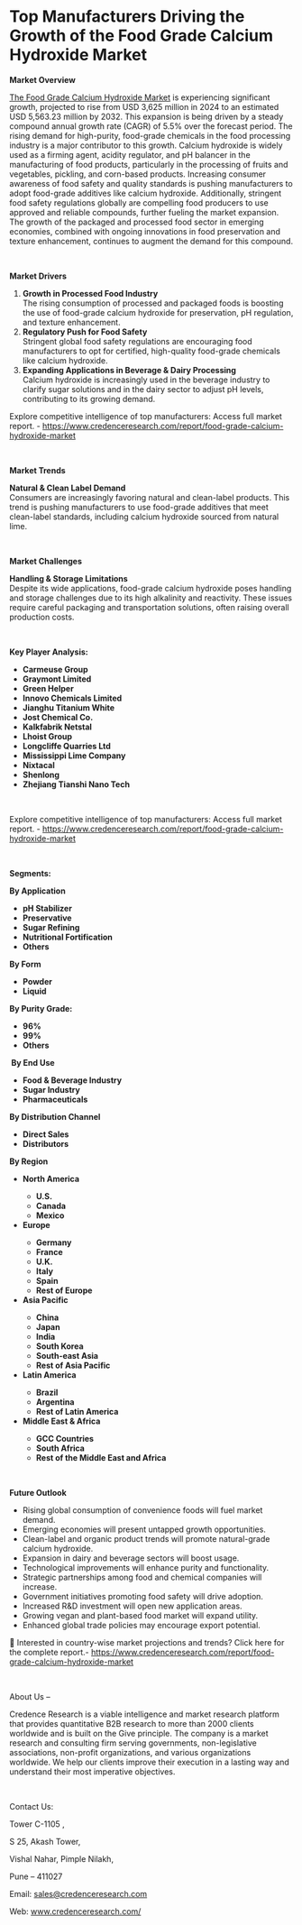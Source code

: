 # Top Manufacturers Driving the Growth of the Food Grade Calcium Hydroxide Market


<p><strong>Market Overview</strong></p>
<p><a href="https://www.credenceresearch.com/report/food-grade-calcium-hydroxide-market">The Food Grade Calcium Hydroxide Market</a> is experiencing significant growth, projected to rise from USD 3,625 million in 2024 to an estimated USD 5,563.23 million by 2032. This expansion is being driven by a steady compound annual growth rate (CAGR) of 5.5% over the forecast period. The rising demand for high-purity, food-grade chemicals in the food processing industry is a major contributor to this growth. Calcium hydroxide is widely used as a firming agent, acidity regulator, and pH balancer in the manufacturing of food products, particularly in the processing of fruits and vegetables, pickling, and corn-based products. Increasing consumer awareness of food safety and quality standards is pushing manufacturers to adopt food-grade additives like calcium hydroxide. Additionally, stringent food safety regulations globally are compelling food producers to use approved and reliable compounds, further fueling the market expansion. The growth of the packaged and processed food sector in emerging economies, combined with ongoing innovations in food preservation and texture enhancement, continues to augment the demand for this compound.</p>
<p><strong>&nbsp;</strong></p>
<p><strong>Market Drivers</strong></p>
<ol>
<li><strong> Growth in Processed Food Industry</strong><br data-start="1237" data-end="1240" /> The rising consumption of processed and packaged foods is boosting the use of food-grade calcium hydroxide for preservation, pH regulation, and texture enhancement.</li>
<li data-start="1406" data-end="1602"><strong data-start="1406" data-end="1444"> Regulatory Push for Food Safety</strong><br data-start="1444" data-end="1447" /> Stringent global food safety regulations are encouraging food manufacturers to opt for certified, high-quality food-grade chemicals like calcium hydroxide.</li>
<li data-start="1604" data-end="1838"><strong data-start="1604" data-end="1664"> Expanding Applications in Beverage &amp; Dairy Processing</strong><br data-start="1664" data-end="1667" /> Calcium hydroxide is increasingly used in the beverage industry to clarify sugar solutions and in the dairy sector to adjust pH levels, contributing to its growing demand.</li>
</ol>
<p>Explore competitive intelligence of top manufacturers: Access full market report. - <a href="https://www.credenceresearch.com/report/food-grade-calcium-hydroxide-market">https://www.credenceresearch.com/report/food-grade-calcium-hydroxide-market</a></p>
<p><strong>&nbsp;</strong></p>
<p><strong>Market Trends</strong></p>
<p><strong>Natural &amp; Clean Label Demand</strong><br data-start="1915" data-end="1918" /> Consumers are increasingly favoring natural and clean-label products. This trend is pushing manufacturers to use food-grade additives that meet clean-label standards, including calcium hydroxide sourced from natural lime.</p>
<p><strong>&nbsp;</strong></p>
<p><strong>Market Challenges</strong></p>
<p><strong>Handling &amp; Storage Limitations</strong><br data-start="2190" data-end="2193" /> Despite its wide applications, food-grade calcium hydroxide poses handling and storage challenges due to its high alkalinity and reactivity. These issues require careful packaging and transportation solutions, often raising overall production costs.</p>
<p><strong>&nbsp;</strong></p>
<p><strong>Key Player Analysis:</strong></p>
<ul>
<li><strong>Carmeuse Group</strong></li>
<li><strong>Graymont Limited</strong></li>
<li><strong>Green Helper</strong></li>
<li><strong>Innovo Chemicals Limited</strong></li>
<li><strong>Jianghu Titanium White</strong></li>
<li><strong>Jost Chemical Co.</strong></li>
<li><strong>Kalkfabrik Netstal</strong></li>
<li><strong>Lhoist Group</strong></li>
<li><strong>Longcliffe Quarries Ltd</strong></li>
<li><strong>Mississippi Lime Company</strong></li>
<li><strong>Nixtacal</strong></li>
<li><strong>Shenlong</strong></li>
<li><strong>Zhejiang Tianshi Nano Tech</strong></li>
</ul>
<p><strong>&nbsp;</strong></p>
<p>Explore competitive intelligence of top manufacturers: Access full market report. - <a href="https://www.credenceresearch.com/report/food-grade-calcium-hydroxide-market">https://www.credenceresearch.com/report/food-grade-calcium-hydroxide-market</a></p>
<p><strong>&nbsp;</strong></p>
<p><strong>Segments:</strong></p>
<p><strong>By Application</strong></p>
<ul>
<li><strong>pH Stabilizer</strong></li>
<li><strong>Preservative</strong></li>
<li><strong>Sugar Refining</strong></li>
<li><strong>Nutritional Fortification</strong></li>
<li><strong>Others</strong></li>
</ul>
<p><strong>By Form</strong></p>
<ul>
<li><strong>Powder</strong></li>
<li><strong>Liquid</strong></li>
</ul>
<p><strong>By Purity Grade:</strong></p>
<ul>
<li><strong>96%</strong></li>
<li><strong>99%</strong></li>
<li><strong>Others</strong></li>
</ul>
<p><strong>&nbsp;By End Use</strong></p>
<ul>
<li><strong>Food &amp; Beverage Industry</strong></li>
<li><strong>Sugar Industry</strong></li>
<li><strong>Pharmaceuticals</strong></li>
</ul>
<p><strong>By Distribution Channel</strong></p>
<ul>
<li><strong>Direct Sales</strong></li>
<li><strong>Distributors</strong></li>
</ul>
<p><strong>By Region</strong></p>
<ul>
<li><strong>North America</strong></li>
<ul>
<li><strong>U.S.</strong></li>
<li><strong>Canada</strong></li>
<li><strong>Mexico</strong></li>
</ul>
<li><strong>Europe</strong></li>
<ul>
<li><strong>Germany</strong></li>
<li><strong>France</strong></li>
<li><strong>U.K.</strong></li>
<li><strong>Italy</strong></li>
<li><strong>Spain</strong></li>
<li><strong>Rest of Europe</strong></li>
</ul>
<li><strong>Asia Pacific</strong></li>
<ul>
<li><strong>China</strong></li>
<li><strong>Japan</strong></li>
<li><strong>India</strong></li>
<li><strong>South Korea</strong></li>
<li><strong>South-east Asia</strong></li>
<li><strong>Rest of Asia Pacific</strong></li>
</ul>
<li><strong>Latin America</strong></li>
<ul>
<li><strong>Brazil</strong></li>
<li><strong>Argentina</strong></li>
<li><strong>Rest of Latin America</strong></li>
</ul>
<li><strong>Middle East &amp; Africa</strong></li>
<ul>
<li><strong>GCC Countries</strong></li>
<li><strong>South Africa</strong></li>
<li><strong>Rest of the Middle East and Africa</strong></li>
</ul>
</ul>
<p><strong>&nbsp;</strong></p>
<p><strong>Future Outlook </strong></p>
<ul>
<li>Rising global consumption of convenience foods will fuel market demand.</li>
<li>Emerging economies will present untapped growth opportunities.</li>
<li>Clean-label and organic product trends will promote natural-grade calcium hydroxide.</li>
<li>Expansion in dairy and beverage sectors will boost usage.</li>
<li>Technological improvements will enhance purity and functionality.</li>
<li>Strategic partnerships among food and chemical companies will increase.</li>
<li>Government initiatives promoting food safety will drive adoption.</li>
<li>Increased R&amp;D investment will open new application areas.</li>
<li>Growing vegan and plant-based food market will expand utility.</li>
<li>Enhanced global trade policies may encourage export potential.</li>
</ul>
<p>📌 Interested in country-wise market projections and trends? Click here for the complete report.- <a href="https://www.credenceresearch.com/report/food-grade-calcium-hydroxide-market">https://www.credenceresearch.com/report/food-grade-calcium-hydroxide-market</a></p>
<p>&nbsp;</p>
<p>About Us &ndash;</p>
<p>Credence Research is a viable intelligence and market research platform that provides quantitative B2B research to more than 2000 clients worldwide and is built on the Give principle. The company is a market research and consulting firm serving governments, non-legislative associations, non-profit organizations, and various organizations worldwide. We help our clients improve their execution in a lasting way and understand their most imperative objectives.</p>
<p>&nbsp;</p>
<p>Contact Us:</p>
<p>Tower C-1105 ,</p>
<p>S 25, Akash Tower,</p>
<p>Vishal Nahar, Pimple Nilakh,</p>
<p>Pune &ndash; 411027</p>
<p>Email: <a href="mailto:sales@credenceresearch.com">sales@credenceresearch.com</a></p>
<p>Web: <a href="http://www.credenceresearch.com/">www.credenceresearch.com/</a></p>
<p><strong>&nbsp;</strong></p>
